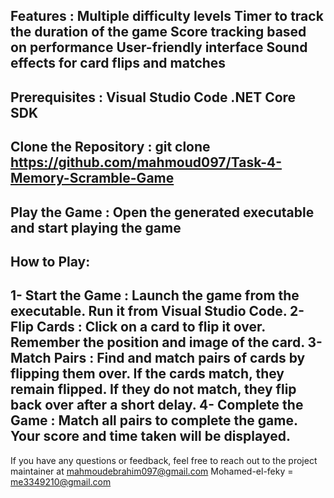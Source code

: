 Features :
Multiple difficulty levels
Timer to track the duration of the game
Score tracking based on performance
User-friendly interface
Sound effects for card flips and matches
-------------------------------------
Prerequisites :
Visual Studio Code
.NET Core SDK 
-------------------------------------
Clone the Repository : 
git clone https://github.com/mahmoud097/Task-4-Memory-Scramble-Game
-------------------------------------
Play the Game :
Open the generated executable and start playing the game
-------------------------------------
How to Play:
-----------
1- Start the Game : 
Launch the game from the executable.
Run it from Visual Studio Code.
2- Flip Cards : 
Click on a card to flip it over.
Remember the position and image of the card.
3- Match Pairs : 
Find and match pairs of cards by flipping them over. 
If the cards match, they remain flipped. 
If they do not match, they flip back over after a short delay.
4- Complete the Game : 
Match all pairs to complete the game.
Your score and time taken will be displayed.
----------------------------------------
If you have any questions or feedback, feel free to reach out to the project maintainer at 
mahmoudebrahim097@gmail.com 
Mohamed-el-feky = me3349210@gmail.com

